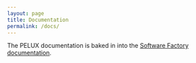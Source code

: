 ```yaml
---
layout: page
title: Documentation
permalink: /docs/
---
```


The PELUX documentation is baked in into the [Software Factory documentation](https://pelagicore.github.io/software-factory/).
